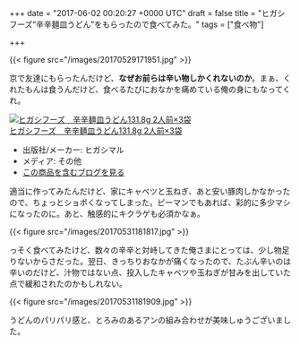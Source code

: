 
+++
date = "2017-06-02 00:20:27 +0000 UTC"
draft = false
title = "ヒガシフーズ“辛辛麺皿うどん”をもらったので食べてみた。"
tags = ["食べ物"]

+++


{{< figure src="/images/20170529171951.jpg"  >}}

京で友達にもらったんだけど、**なぜお前らは辛い物しかくれないのか**。まぁ、くれたもんは食うんだけど、食べるたびにおなかを痛めている俺の身にもなってくれ。<div class="hatena-asin-detail"><a href="http://www.amazon.co.jp/exec/obidos/ASIN/B01LRBD872/bestylesnet-22/"><img src="https://images-fe.ssl-images-amazon.com/images/I/51KvWle%2BIjL._SL160_.jpg" class="hatena-asin-detail-image" alt="ヒガシフーズ　辛辛麺皿うどん131.8g 2人前×3袋" title="ヒガシフーズ　辛辛麺皿うどん131.8g 2人前×3袋"/></a><div class="hatena-asin-detail-info"><a href="http://www.amazon.co.jp/exec/obidos/ASIN/B01LRBD872/bestylesnet-22/">ヒガシフーズ　辛辛麺皿うどん131.8g 2人前×3袋</a><ul><li><span class="hatena-asin-detail-label">出版社/メーカー:</span> ヒガシマル</li><li><span class="hatena-asin-detail-label">メディア:</span> その他</li><li><a href="http://d.hatena.ne.jp/asin/B01LRBD872/bestylesnet-22" target="_blank">この商品を含むブログを見る</a></li></ul></div><div class="hatena-asin-detail-foot"></div></div>適当に作ってみたんだけど、家にキャベツと玉ねぎ、あと安い豚肉しかなかったので、ちょっとショボくなってしまった。ピーマンでもあれば、彩的に多少マシになったのに。あと、触感的にキクラゲも必須かなぁ。

{{< figure src="/images/20170531181817.jpg"  >}}

っそく食べてみたけど、数々の辛辛と対峙してきた俺さまにとっては、少し物足りないからさだった。翌日、きっちりおなかが痛くなったので、たぶん辛いのは辛いのだけど、汁物ではない点、投入したキャベツや玉ねぎが甘みを出していた点で緩和されたのかもしれない。

{{< figure src="/images/20170531181909.jpg"  >}}

うどんのパリパリ感と、とろみのあるアンの組み合わせが美味しゅうございました。



